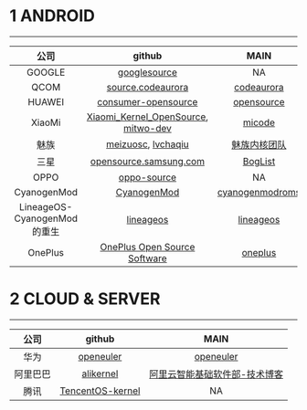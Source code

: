 # 1 ANDROID
-------

| 公司 | github | MAIN|
|:-----:|:----------:|:-------:|
| GOOGLE | [googlesource](https://android.googlesource.com/kernel/common) | NA |
| QCOM | [source.codeaurora](https://source.codeaurora.org/quic/la/kernel) | [codeaurora](https://www.codeaurora.org) |
| HUAWEI | [consumer-opensource](https://consumer.huawei.com/en/opensource/detail/?siteCode=worldwide&productCode=Smartphones&fileType=openSourceSoftware&pageSize=10&curPage=1) | [opensource](https://consumer.huawei.com/en/opensource) |
| XiaoMi | [Xiaomi_Kernel_OpenSource](https://github.com/MiCode/Xiaomi_Kernel_OpenSource), [mitwo-dev](https://github.com/mitwo-dev)| [micode](http://www.micode.net) |
| 魅族 | [meizuosc](https://github.com/meizuosc), [lvchaqiu](https://github.com/lvchaqiu)|  [魅族内核团队](http://kernel.meizu.com) |
| 三星 | [opensource.samsung.com](https://opensource.samsung.com/uploadSearch?searchValue=kernel) | [BogList](https://opensource.samsung.com/community/blogList) |
| OPPO | [oppo-source](https://github.com/oppo-source) | NA |
| CyanogenMod | [CyanogenMod](https://github.com/CyanogenMod) | [cyanogenmodroms](https://cyanogenmodroms.com/) |
| LineageOS-CyanogenMod 的重生 | [lineageos](https://github.com/LineageOS) | [lineageos](https://www.lineageos.org/) |
| OnePlus | [OnePlus Open Source Software](https://github.com/OnePlusOSS) | [oneplus](https://www.oneplus.com/cn)


# 2 CLOUD & SERVER
-------

| 公司 | github | MAIN|
|:-----:|:----------:|:-------:|
| 华为| [openeuler](http://gitee.com/openeuler/kernel) | [openeuler](https://openeuler.org/zh) |
| 阿里巴巴 | [alikernel](https://github.com/alibaba/alikernel) | [阿里云智能基础软件部-技术博客](https://kernel.taobao.org/) |
| 腾讯 | [TencentOS-kernel](https://github.com/Tencent/TencentOS-kernel) | NA |

